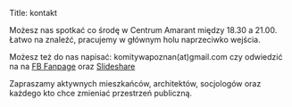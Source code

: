 Title: kontakt

Możesz nas spotkać co środę w Centrum Amarant między 18.30 a 21.00. 
Łatwo na znaleźć, pracujemy w głównym holu naprzeciwko wejścia.

Możesz też do nas napisać: komitywapoznan(at)gmail.com
czy odwiedzić na na [FB Fanpage](https://www.facebook.com/KOMITYWA.org/)
oraz [Slideshare](http://www.slideshare.net/KomitywaTV/)

Zapraszamy aktywnych mieszkańców, architektów, socjologów oraz każdego kto chce zmieniać przestrzeń publiczną.
